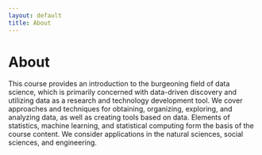 ```yaml
---
layout: default
title: About
---
```

<h1 class="page-title">About</h1>

This course provides an introduction to the burgeoning field of data science, which is primarily concerned with data-driven discovery and utilizing data as a research and technology development tool. We cover approaches and techniques for obtaining, organizing, exploring, and analyzing data, as well as creating tools based on data. Elements of statistics, machine learning, and statistical computing form the basis of the course content. We consider applications in the natural sciences, social sciences, and engineering.